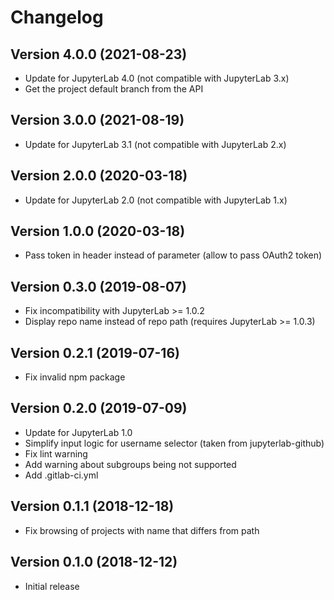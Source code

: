 # Changelog

<!-- <START NEW CHANGELOG ENTRY> -->

<!-- <END NEW CHANGELOG ENTRY> -->

## Version 4.0.0 (2021-08-23)

- Update for JupyterLab 4.0
  (not compatible with JupyterLab 3.x)
- Get the project default branch from the API

## Version 3.0.0 (2021-08-19)

- Update for JupyterLab 3.1
  (not compatible with JupyterLab 2.x)

## Version 2.0.0 (2020-03-18)

- Update for JupyterLab 2.0
  (not compatible with JupyterLab 1.x)

## Version 1.0.0 (2020-03-18)

- Pass token in header instead of parameter
  (allow to pass OAuth2 token)

## Version 0.3.0 (2019-08-07)

- Fix incompatibility with JupyterLab >= 1.0.2
- Display repo name instead of repo path (requires JupyterLab >= 1.0.3)

## Version 0.2.1 (2019-07-16)

- Fix invalid npm package

## Version 0.2.0 (2019-07-09)

- Update for JupyterLab 1.0
- Simplify input logic for username selector
  (taken from jupyterlab-github)
- Fix lint warning
- Add warning about subgroups being not supported
- Add .gitlab-ci.yml

## Version 0.1.1 (2018-12-18)

- Fix browsing of projects with name that differs from path

## Version 0.1.0 (2018-12-12)

- Initial release

